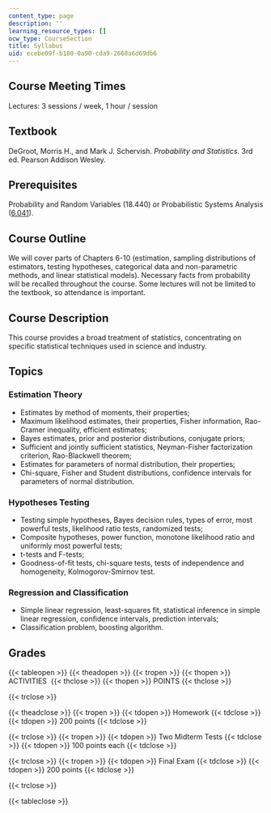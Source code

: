 ```yaml
---
content_type: page
description: ''
learning_resource_types: []
ocw_type: CourseSection
title: Syllabus
uid: ecebe09f-b180-0a90-cda9-2668a6d69db6
---
```


Course Meeting Times
--------------------

Lectures: 3 sessions / week, 1 hour / session

Textbook
--------

DeGroot, Morris H., and Mark J. Schervish. _Probability and Statistics._ 3rd ed. Pearson Addison Wesley.

Prerequisites
-------------

Probability and Random Variables (18.440) or Probabilistic Systems Analysis ([6.041](/courses/6-041-probabilistic-systems-analysis-and-applied-probability-spring-2006)).

Course Outline
--------------

We will cover parts of Chapters 6-10 (estimation, sampling distributions of estimators, testing hypotheses, categorical data and non-parametric methods, and linear statistical models). Necessary facts from probability will be recalled throughout the course. Some lectures will not be limited to the textbook, so attendance is important.

Course Description
------------------

This course provides a broad treatment of statistics, concentrating on specific statistical techniques used in science and industry.

Topics
------

### Estimation Theory

*   Estimates by method of moments, their properties;
*   Maximum likelihood estimates, their properties, Fisher information, Rao-Cramer inequality, efficient estimates;
*   Bayes estimates, prior and posterior distributions, conjugate priors;
*   Sufficient and jointly sufficient statistics, Neyman-Fisher factorization criterion, Rao-Blackwell theorem;
*   Estimates for parameters of normal distribution, their properties;
*   Chi-square, Fisher and Student distributions, confidence intervals for parameters of normal distribution.

### Hypotheses Testing

*   Testing simple hypotheses, Bayes decision rules, types of error, most powerful tests, likelihood ratio tests, randomized tests;
*   Composite hypotheses, power function, monotone likelihood ratio and uniformly most powerful tests;
*   t-tests and F-tests;
*   Goodness-of-fit tests, chi-square tests, tests of independence and homogeneity, Kolmogorov-Smirnov test.

### Regression and Classification

*   Simple linear regression, least-squares fit, statistical inference in simple linear regression, confidence intervals, prediction intervals;
*   Classification problem, boosting algorithm.

Grades
------

{{< tableopen >}}
{{< theadopen >}}
{{< tropen >}}
{{< thopen >}}
ACTIVITIES 
{{< thclose >}}
{{< thopen >}}
POINTS
{{< thclose >}}

{{< trclose >}}

{{< theadclose >}}
{{< tropen >}}
{{< tdopen >}}
Homework
{{< tdclose >}}
{{< tdopen >}}
200 points
{{< tdclose >}}

{{< trclose >}}
{{< tropen >}}
{{< tdopen >}}
Two Midterm Tests
{{< tdclose >}}
{{< tdopen >}}
100 points each
{{< tdclose >}}

{{< trclose >}}
{{< tropen >}}
{{< tdopen >}}
Final Exam
{{< tdclose >}}
{{< tdopen >}}
200 points
{{< tdclose >}}

{{< trclose >}}

{{< tableclose >}}
